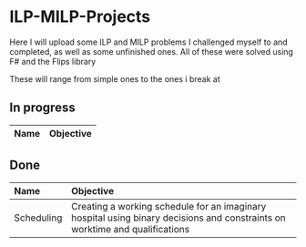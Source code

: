 # ILP-MILP-Projects
Here I will upload some ILP and MILP problems I challenged myself to and completed, as well as some unfinished ones. All of these were solved using F# and the Flips library

These will range from simple ones to the ones i break at

## In progress
| Name | Objective |
| :--- | :--- |

## Done
| Name | Objective |
| :--- | :--- |
| Scheduling | Creating a working schedule for an imaginary hospital using binary decisions and constraints on worktime and qualifications|
